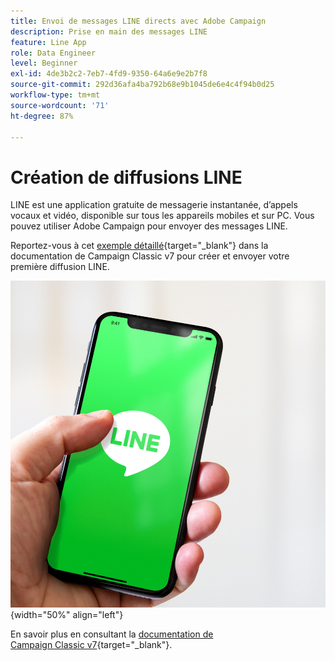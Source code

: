 ```yaml
---
title: Envoi de messages LINE directs avec Adobe Campaign
description: Prise en main des messages LINE
feature: Line App
role: Data Engineer
level: Beginner
exl-id: 4de3b2c2-7eb7-4fd9-9350-64a6e9e2b7f8
source-git-commit: 292d36afa4ba792b68e9b1045de6e4c4f94b0d25
workflow-type: tm+mt
source-wordcount: '71'
ht-degree: 87%

---
```


# Création de diffusions LINE

LINE est une application gratuite de messagerie instantanée, d’appels vocaux et vidéo, disponible sur tous les appareils mobiles et sur PC. Vous pouvez utiliser Adobe Campaign pour envoyer des messages LINE.

Reportez-vous à cet [exemple détaillé](https://experienceleague.adobe.com/docs/campaign-classic/using/sending-messages/line-channel.html?lang=fr#example--create-and-send-a-personalized-line-message){target="_blank"} dans la documentation de Campaign Classic v7 pour créer et envoyer votre première diffusion LINE.

![](../assets/do-not-localize/LINE-msg.jpeg){width="50%" align="left"}

En savoir plus en consultant la [documentation de Campaign Classic v7](https://experienceleague.adobe.com/docs/campaign-classic/using/sending-messages/line-channel.html?lang=fr){target="_blank"}.

